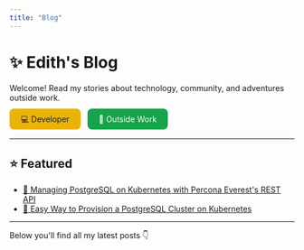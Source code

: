 ```yaml
---
title: "Blog"
---
```


# ✨ Edith's Blog

Welcome! Read my stories about technology, community, and adventures outside work.

<div style="margin: 20px 0;">
  <a href="/blog/developer/" style="padding:10px 20px; background:#eab308; color:#222; border-radius:8px; margin-right:8px; text-decoration:none;">💻 Developer</a>
  <a href="/blog/outside-work/" style="padding:10px 20px; background:#16a34a; color:#fff; border-radius:8px; text-decoration:none;">🌻 Outside Work</a>
</div>

---

## ⭐ Featured

- [📘 Managing PostgreSQL on Kubernetes with Percona Everest's REST API](https://www.percona.com/blog/managing-postgresql-on-kubernetes-with-percona-everests-rest-api/)
- [🚀 Easy Way to Provision a PostgreSQL Cluster on Kubernetes](https://www.percona.com/blog/easy-way-to-provision-a-postgresql-cluster-on-kubernetes/)

---

Below you'll find all my latest posts 👇
